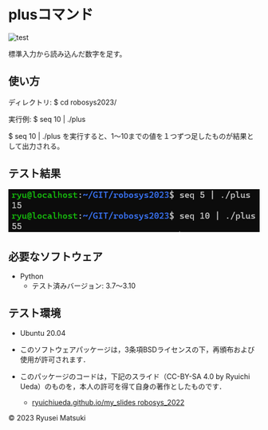 # plusコマンド

![test](https://github.com/nyantaro723/robosys2023/actions/workflows/test.yml/badge.svg)

標準入力から読み込んだ数字を足す。

## 使い方

ディレクトリ: $ cd robosys2023/

実行例: $ seq 10 | ./plus

$ seq 10 | ./plus を実行すると、1～10までの値を１つずつ足したものが結果として出力される。


## テスト結果

![結果の画像](https://github.com/nyantaro723/robosys2023/blob/main/example1.png)


## 必要なソフトウェア

* Python
  * テスト済みバージョン: 3.7～3.10


## テスト環境

* Ubuntu 20.04


* このソフトウェアパッケージは，3条項BSDライセンスの下，再頒布および使用が許可されます．

* このパッケージのコードは，下記のスライド（CC-BY-SA 4.0 by Ryuichi Ueda）のものを，本人の許可を得て自身の著作としたものです．
    * [ryuichiueda.github.io/my_slides robosys_2022](https://github.com/ryuichiueda/my_slides/tree/master/robosys_2022) 

© 2023 Ryusei Matsuki
